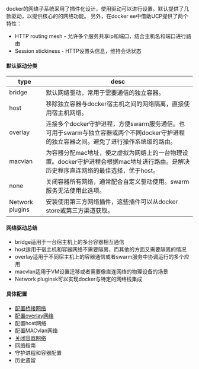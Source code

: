 docker的网络子系统采用了插件化设计，使用驱动可以进行设置。默认提供了几款驱动，以提供核心的的网络功能。
另外，在docker ee中借助UCP提供了两个特性：
* HTTP routing mesh - 允许多个服务共享ip和端口，结合主机名和端口进行路由
* Session stickiness - HTTP设置头信息，维持会话状态

#### 默认驱动分类
type|desc
---|---
bridge|默认网络驱动，常用于需要通信的独立容器。
host|移除独立容器与docker宿主机之间的网络隔离，直接使用宿主机网络。
overlay|连接多个docker守护进程，方便swarm服务通信。也可用于swarm与独立容器或两个不同docker守护进程的独立容器之间。避免了进行操作系统级的路由。
macvlan|为容器分配mac地址，使之虚拟为网络上的一台物理设置。docker守护进程会根据mac地址进行路由。是解决历史程序直连网络的最佳选择，优于host。
none|关闭容器所有网络，通常配合自定义驱动使用。swarm服务无法使用此选项。
Network plugins|安装使用第三方网络插件，这些插件可以从docker store或第三方渠道获取。

#### 网络驱动总结
* bridge适用于一台宿主机上的多台容器相互通信
* host适用于宿主机和容器网络不需要隔离，而其他的方面又需要隔离的情况
* overlay适用于不同宿主机上的容器通信或者swarm服务中协调运行的多个应用
* macvlan适用于VM设置迁移或者需要像直连网络的物理设备的场景
* Network pluginsk可以实现docker与特定的网络栈集成

#### 具体配置
* [配置桥接网络](https://github.com/yubiaohyb/docker/blob/master/configure-bridge.md)
* [配置overlay网络](https://github.com/yubiaohyb/docker/blob/master/configure-overlay.md)
* 配置host网络
* 配置MACvlan网络
* [关闭容器网络](https://github.com/yubiaohyb/docker/blob/master/disable-networking.md)
* 网络指南
* 守护进程和容器配置
* 历史遗留


